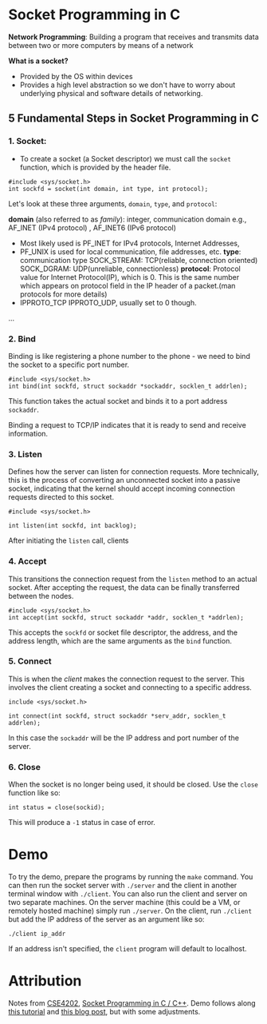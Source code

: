 # Socket Programming in C 

__Network Programming__: Building a program that receives and transmits data between two or more computers by means of a network

__What is a socket?__ 
- Provided by the OS within devices
- Provides a high level abstraction so we don't have to worry about underlying physical and software details of networking.

## __5 Fundamental Steps in Socket Programming in C__
### 1. Socket:
- To create a socket (a Socket descriptor) we must call the `socket` function, which is provided by the header file. 

```
#include <sys/socket.h>
int sockfd = socket(int domain, int type, int protocol);
```

Let's look at these three arguments, `domain`, `type`, and `protocol`:

__domain__ (also referred to as _family_): integer, communication domain e.g., AF_INET (IPv4 protocol) , AF_INET6 (IPv6 protocol)
- Most likely used is PF_INET for IPv4 protocols, Internet Addresses, 
- PF_UNIX is used for local communication, file addresses, etc. 
__type__: communication type
SOCK_STREAM: TCP(reliable, connection oriented)
SOCK_DGRAM: UDP(unreliable, connectionless)
__protocol__: Protocol value for Internet Protocol(IP), which is 0. This is the same number which appears on protocol field in the IP header of a packet.(man protocols for more details)
- IPPROTO_TCP IPPROTO_UDP, usually set to 0 though. 


...

### 2. Bind 
Binding is like registering a phone number to the phone - we need to bind the socket to a specific port number.
```
#include <sys/socket.h>
int bind(int sockfd, struct sockaddr *sockaddr, socklen_t addrlen);
```

This function takes the actual socket and binds it to a port address `sockaddr`.

Binding a request to TCP/IP indicates that it is ready to send and receive information. 

### 3. Listen
Defines how the server can listen for connection requests. More technically, this is the process of converting an unconnected socket into a passive socket, indicating that the kernel should accept incoming connection requests directed to this socket. 

```
#include <sys/socket.h>

int listen(int sockfd, int backlog);
```

After initiating the `listen` call, clients

### 4. Accept
This transitions the connection request from the `listen` method to an actual socket. After accepting the request, the data can be finally transferred between the nodes. 

```
#include <sys/socket.h>
int accept(int sockfd, struct sockaddr *addr, socklen_t *addrlen);
```

This accepts the `sockfd` or socket file descriptor, the address, and the address length, which are the same arguments as the `bind` function. 

### 5. Connect
This is when the _client_ makes the connection request to the server. This involves the client creating a socket and connecting to a specific address. 

```
include <sys/socket.h> 

int connect(int sockfd, struct sockaddr *serv_addr, socklen_t addrlen);
```

In this case the `sockaddr` will be the IP address and port number of the server. 

### 6. Close
When the socket is no longer being used, it should be closed. Use the `close` function like so:

```
int status = close(sockid);

```

This will produce a `-1` status in case of error.

# Demo
To try the demo, prepare the programs by running the `make` command. You can then run the socket server with `./server` and the client in another terminal window with `./client`. You can also run the client and server on two separate machines. On the server machine (this could be a VM, or remotely hosted machine) simply run `./server`. On the client, run `./client` but add the IP address of the server as an argument like so:
```
./client ip_addr
```
If an address isn't specified, the `client` program will default to localhost.

# Attribution
Notes from [CSE4202](https://www.youtube.com/watch?v=ws2uptjZwmA&list=PLZIwlOSv75K7jXcVABdIo3wyKp5NwXKlW), [Socket Programming in C / C++](https://www.geeksforgeeks.org/socket-programming-cc/). Demo follows along [this tutorial](https://www.youtube.com/watch?v=nA0LU9sqJls) and [this blog post](https://www.binarytides.com/socket-programming-c-linux-tutorial/), but with some adjustments.
